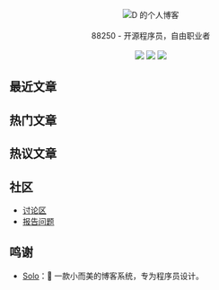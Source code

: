 <p align = "center">
<img alt="D 的个人博客" src="https://img.hacpai.com/avatar/1353745196354_1535379434567.png?imageView2/1/w/80/h/80/interlace/0/q/85">
<br><br>
88250 - 开源程序员，自由职业者
<br><br>
<a title="Solo" target="_blank" href="https://github.com/b3log/solo/releases"><img src="https://img.shields.io/github/last-commit/b3log/solo.svg?style=flat-square"></a>
<a title="GitHub repo size in bytes" target="_blank" href="https://github/b3log/solo"><img src="https://img.shields.io/github/repo-size/b3log/solo.svg?style=flat-square"></a>
<a title="Solo Version" target="_blank" href="https://github.com/b3log/solo/releases"><img src="https://img.shields.io/badge/solo-%3E%3D3.4.0-f1e05a.svg?style=flat-square"></a>
</p>

## 最近文章

## 热门文章

## 热议文章

## 社区

* [讨论区](https://hacpai.com/tag/solo)
* [报告问题](https://github.com/b3log/solo/issues/new/choose)


## 鸣谢

* [Solo](https://github.com/b3log/solo)：🎸 一款小而美的博客系统，专为程序员设计。
